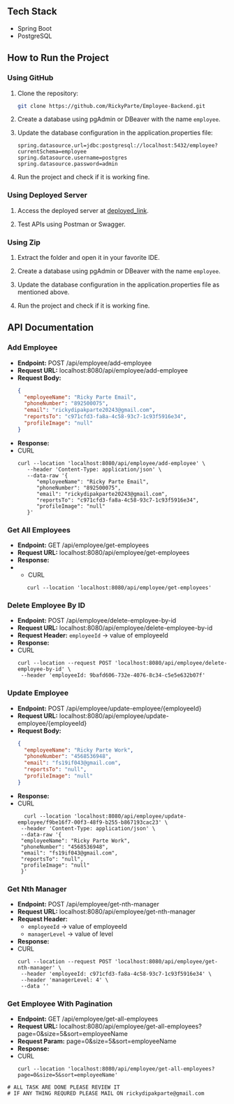 ## Tech Stack
- Spring Boot
- PostgreSQL

## How to Run the Project

### Using GitHub
1. Clone the repository:
   ```bash
   git clone https://github.com/RickyParte/Employee-Backend.git
   ```

2. Create a database using pgAdmin or DBeaver with the name `employee`.

3. Update the database configuration in the application.properties file:
   ```properties
   spring.datasource.url=jdbc:postgresql://localhost:5432/employee?currentSchema=employee
   spring.datasource.username=postgres
   spring.datasource.password=admin
   ```

4. Run the project and check if it is working fine.

### Using Deployed Server
1. Access the deployed server at [deployed_link](#).

2. Test APIs using Postman or Swagger.

### Using Zip
1. Extract the folder and open it in your favorite IDE.

2. Create a database using pgAdmin or DBeaver with the name `employee`.

3. Update the database configuration in the application.properties file as mentioned above.

4. Run the project and check if it is working fine.

## API Documentation

### Add Employee
- **Endpoint:** POST /api/employee/add-employee
- **Request URL:** localhost:8080/api/employee/add-employee
- **Request Body:**
  ```json
  {
    "employeeName": "Ricky Parte Email",
    "phoneNumber": "892500075",
    "email": "rickydipakparte20243@gmail.com",
    "reportsTo": "c971cfd3-fa8a-4c58-93c7-1c93f5916e34",
    "profileImage": "null"
  }
  ```
- **Response:**
- CURL
  ```
  curl --location 'localhost:8080/api/employee/add-employee' \
     --header 'Content-Type: application/json' \
     --data-raw '{
        "employeeName": "Ricky Parte Email",
        "phoneNumber": "892500075",
        "email": "rickydipakparte20243@gmail.com",
        "reportsTo": "c971cfd3-fa8a-4c58-93c7-1c93f5916e34",
        "profileImage": "null"
     }'
  ```

### Get All Employees
- **Endpoint:** GET /api/employee/get-employees
- **Request URL:** localhost:8080/api/employee/get-employees
- **Response:**
- - CURL
  ```
     curl --location 'localhost:8080/api/employee/get-employees'
  ```

### Delete Employee By ID
- **Endpoint:** POST /api/employee/delete-employee-by-id
- **Request URL:** localhost:8080/api/employee/delete-employee-by-id
- **Request Header:** `employeeId` -> value of employeeId
- **Response:**
- CURL
  ```
  curl --location --request POST 'localhost:8080/api/employee/delete-employee-by-id' \
   --header 'employeeId: 9bafd606-732e-4076-8c34-c5e5e632b07f'
  ```


### Update Employee
- **Endpoint:** POST /api/employee/update-employee/{employeeId}
- **Request URL:** localhost:8080/api/employee/update-employee/{employeeId}
- **Request Body:**
  ```json
  {
    "employeeName": "Ricky Parte Work",
    "phoneNumber": "4568536948",
    "email": "fs19if043@gmail.com",
    "reportsTo": "null",
    "profileImage": "null"
  }
  ```
- **Response:**
- CURL
  ```
    curl --location 'localhost:8080/api/employee/update-employee/f9be16f7-00f3-48f9-b255-b867193cac23' \
   --header 'Content-Type: application/json' \
   --data-raw '{
   "employeeName": "Ricky Parte Work",
   "phoneNumber": "4568536948",
   "email": "fs19if043@gmail.com",
   "reportsTo": "null",
   "profileImage": "null"
   }'
  ```

### Get Nth Manager
- **Endpoint:** POST /api/employee/get-nth-manager
- **Request URL:** localhost:8080/api/employee/get-nth-manager
- **Request Header:** 
  - `employeeId` -> value of employeeId
  - `managerLevel` -> value of level 
- **Response:**
- CURL
  ```
  curl --location --request POST 'localhost:8080/api/employee/get-nth-manager' \
   --header 'employeeId: c971cfd3-fa8a-4c58-93c7-1c93f5916e34' \
   --header 'managerLevel: 4' \
   --data ''
  ```

### Get Employee With Pagination
- **Endpoint:** GET /api/employee/get-all-employees
- **Request URL:** localhost:8080/api/employee/get-all-employees?page=0&size=5&sort=employeeName
- **Request Param:** page=0&size=5&sort=employeeName
- **Response:**
- CURL
  ```
  curl --location 'localhost:8080/api/employee/get-all-employees?page=0&size=5&sort=employeeName'
  ```

```
# ALL TASK ARE DONE PLEASE REVIEW IT 
# IF ANY THING REQURED PLEASE MAIL ON rickydipakparte@gmail.com

